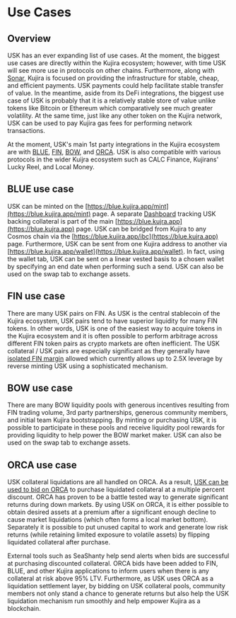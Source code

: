 # Use Cases

## Overview

USK has an ever expanding list of use cases. At the moment, the biggest use cases are directly within the Kujira ecosystem; however, with time USK will see more use in protocols on other chains. Furthermore, along with [Sonar](../kujira-wallet/), Kujira is focused on providing the infrastructure for stable, cheap, and efficient payments. USK payments could help facilitate stable transfer of value. In the meantime, aside from its DeFi integrations, the biggest use case of USK is probably that it is a relatively stable store of value unlike tokens like Bitcoin or Ethereum which comparatively see much greater volatility. At the same time, just like any other token on the Kujira network, USK can be used to pay Kujira gas fees for performing network transactions.&#x20;

At the moment, USK's main 1st party integrations in the Kujira ecosystem are with [BLUE](../blue/), [FIN](../fin/), [BOW](../bow/), and [ORCA](../orca/). USK is also compatible with various protocols in the wider Kuijra ecosystem such as CALC Finance, Kujirans' Lucky Reel, and Local Money.&#x20;

## BLUE use case&#x20;

USK can be minted on the [https://blue.kujira.app/mint](https://blue.kujira.app/mint) page. A separate [Dashboard](../blue/dashboard.md) tracking USK backing collateral is part of the main [https://blue.kujra.app](https://blue.kujra.app) page. USK can be bridged from Kujira to any Cosmos chain via the [https://blue.kujira.app/ibc](https://blue.kujra.app) page. Furthermore, USK can be sent from one Kujira address to another via [https://blue.kujira.app/wallet](https://blue.kujira.app/wallet). In fact, using the wallet tab, USK can be sent on a linear vested basis to a chosen wallet by specifying an end date when performing such a send. USK can also be used on the swap tab to exchange assets.&#x20;

## FIN use case

There are many USK pairs on FIN. As USK is the central stablecoin of the Kujira ecosystem, USK pairs tend to have superior liquidity for many FIN tokens. In other words, USK is one of the easiest way to acquire tokens in the Kujira ecosystem and it is often possible to perform arbitrage across different FIN token pairs as crypto markets are often inefficient. The USK collateral / USK pairs are especially significant as they generally have [isolated FIN margin](../fin/how-to-use-fin/spot-and-margin-trade-ui/isolated-fin-margin.md) allowed which currently allows up to 2.5X leverage by reverse minting USK using a sophisticated mechanism.&#x20;

## BOW use case

There are many BOW liquidity pools with generous incentives resulting from FIN trading volume, 3rd party partnerships, generous community members, and initial team Kujira bootstrapping. By minting or purchasing USK, it is possible to participate in these pools and receive liquidity pool rewards for providing liquidity to help power the BOW market maker. USK can also be used on the swap tab to exchange assets.&#x20;

## ORCA use case

USK collateral liquidations are all handled on ORCA. As a result, [USK can be used to bid on ORCA](../orca/#how-it-works) to purchase liquidated collateral at a multiple percent discount. ORCA has proven to be a battle tested way to generate significant returns during down markets. By using USK on ORCA, it is either possible to obtain desired assets at a premium after a significant enough decline to cause market liquidations (which often forms a local market bottom). Separately it is possible to put unused capital to work and generate low risk returns (while retaining limited exposure to volatile assets) by flipping liquidated collateral after purchase.

External tools such as SeaShanty help send alerts when bids are successful at purchasing discounted collateral. ORCA bids have been added to FIN, BLUE, and other Kujira applications to inform users when there is any collateral at risk above 95% LTV. Furthermore, as USK uses ORCA as a liquidation settlement layer, by bidding on USK collateral pools, community members not only stand a chance to generate returns but also help the USK liquidation mechanism run smoothly and help empower Kujira as a blockchain.&#x20;
